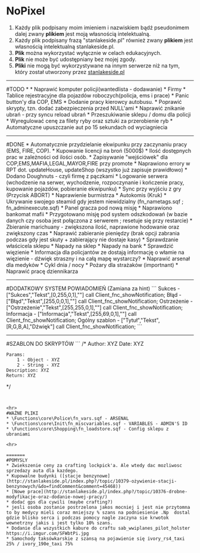 # NoPixel
1. Każdy plik podpisany moim imieniem i nazwiskiem bądź pseudonimem dalej zwany **plikiem** jest moją własnością intelektualną.
2. Każdy plik podpisany frazą "stanlakeside.pl" również zwany **plikiem** jest własnością intelektualną stanlakeside.pl.
3. **Plik** można wykorzystać wyłącznie w celach edukacyjnych.
4. **Plik** nie może być udostępniany bez mojej zgody.
5. **Pliki** nie mogą być wykorzystywane na innym serwerze niż na tym, który został utworzony przez [stanlakeside.pl](http://stanlakeside.pl)

<hr>
#TODO
* 
* Naprawić komputer policji(wantedlista - dodawanie)
* Firmy
* Tablice rejestracyjne dla pojazdów roboczych(policja, ems i prace)
* Panic button'y dla COP, EMS
* Dodanie pracy kierowcy autobusu.
* Poprawić skrypty, tzn. dodać zabezpieczenia przed NULL'ami
* Naprawić znikanie ubrań - przy syncu reload ubrań
* Przeszukiwanie sklepu / domu dla policji
* Wyregulować cenę za filety ryby oraz sztuki za przerobienie ryb
* Automatyczne upuszczanie aut po 15 sekundach od wyciagniecia


<hr>
#DONE
* Automatycznie przydzielanie ekwipunku przy zaczynaniu pracy (EMS, FIRE, COP).
* Kupowanie licencji na broń (5000$)
* Ilość dostępnych prac w zależności od ilości osób.
* Zapisywanie "wejściówek" dla COP,EMS,MAFIA,LEGAL,MAYOR,FIRE przy promote
* Naprawiono errory w RPT dot. updateHouse, updateShop (wszystko już zapisuje prawidłowo)
* Dodano Doughnuts - czyli firmę z pączkami
* Logowanie serwera (wchodzenie na serwer, wychodzenie, rozpoczynanie i kończenie pracy, kupowanie pojazdów, pobieranie ekwipunku)
* Sync przy wyjściu z gry (Przycisk ABORT)
* Naprawienie burmistrza
* Autokomis (Kruk)
* Ukrywanie swojego steamid gdy jestem niewidzialny (fn_nametags.sqf ; fn_adminexecute.sqf)
* Panel gracza pod nową misję
* Naprawiono bankomat mafii
* Przygotowano misję pod system odszkodowań (w bazie danych czy osoba jest połączona z serwerem ; resetuje się przy restarcie)
* Zbieranie marichuany - zwiększona ilość, naprawione hodowanie oraz zwiększony czas
* Naprawić zabieranie pieniędzy (brak opcji zabrania podczas gdy jest skuty + zabierający nie dostaje kasy)
* Sprawdzanie właścicela sklepu
* Napady na sklep
* Napady na bank
* Sprawdzić więzienie
* Informacja dla policjantów ze dostają informację o włamie na więzienie - dźwięk straszny i na całą mapę wystarczy?
* Naprawić arsenał dla medyków
* Cykl dnia / nocy
* Pożary dla strażaków (importnant)
* Naprawić pracę dziennikarza

<hr>
#DODATKOWY SYSTEM POWIADOMIEŃ (Zamiana za hint)
```
    Sukces - ["Sukces","Tekst",[0,255,0,1],""] call Client_fnc_showNotification;
    Błąd - ["Błąd","Tekst",[255,0,0,1],""] call Client_fnc_showNotification;
    Ostrzeżenie - ["Ostrzeżenie","Tekst",[255,255,0,1],""] call Client_fnc_showNotification;
	Informacja - ["Informacja","Tekst",[255,69,0,1],""] call Client_fnc_showNotification;
    Ogólny szablon -  ["Tytuł","Tekst",[R,G,B,A],"Dźwięk"] call Client_fnc_showNotification;
```

<hr>
#SZABLON DO SKRYPTÓW
```
/*
 	Author: XYZ
 	Date: XYZ
 	
 	Params:
 		1 - Object - XYZ
 		2 - String - XYZ
 	Description: XYZ
 	Return: XYZ
 */
 ```


<hr>
#WAŻNE PLIKI
* \Functions\core\Police\fn_vars.sqf - ARSENAL
* \Functions\core\Init\fn_miscvariables.sqf - VARIABLES - ADMIN'S ID
* \Functions\core\Shopping\fn_loadstore.sqf - Config sklepu z ubraniami

<hr>

=======
#POMYSLY
* Zwiekszenie ceny za crafting lockpick'a. Ale wtedy dac mozliwosc sprzedazy auta dla kazdego.
* Kupowalne budynki ([stacje benzynowe](http://stanlakeside.pl/index.php?/topic/10379-ożywienie-stacji-benzynowych/&do=findComment&comment=45468))
* [Nowe prace](http://stanlakeside.pl/index.php?/topic/10376-drobne-modyfikacje-oraz-dodanie-nowej-pracy/)
* dodać gps dla cywili (maybe crafting?)
* jesli osoba zostanie postrzelona jakos mocniej i jest nie przytomna to by medycy mieli coraz mniejszy % szans na podniesienie .Np  dostal gdzie blisko serca i podczas pomocy nagle zaczyna sie krwotok wewnetrzny jakis i jest tylko 10% szans.
* Dodanie dla wszystkich kabure do craftu sab_wwiplanes_pilot_holster https://i.imgur.com/SFWbtPi.jpg
* Samochody taksówkarskie z szansą na pojawienie się ivory_rs4_taxi 25% / ivory_190e_taxi 75%

